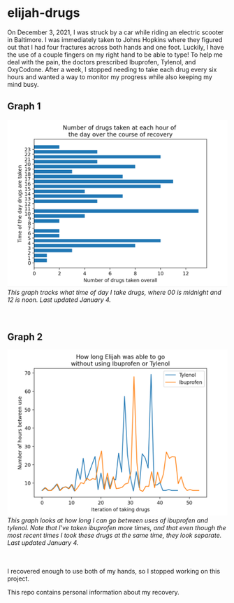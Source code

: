 # elijah-drugs

On December 3, 2021, I was struck by a car while riding an electric scooter in Baltimore. I was immediately taken to Johns Hopkins where they figured out that I had four fractures across both hands and one foot. Luckily, I have the use of a couple fingers on my right hand to be able to type! To help me deal with the pain, the doctors prescribed Ibuprofen, Tylenol, and OxyCodone. After a week, I stopped needing to take each drug every six hours and wanted a way to monitor my progress while also keeping my mind busy.

## Graph 1
![graph-1](https://github.com/elijaheaton/elijah-drugs/blob/main/photos/graph-1.png)
_This graph tracks what time of day I take drugs, where 00 is midnight and 12 is noon. Last updated January 4._
<br />
<br />
<br />

## Graph 2
![graph-2](https://github.com/elijaheaton/elijah-drugs/blob/main/photos/graph-2.png)
_This graph looks at how long I can go between uses of ibuprofen and tylenol. Note that I've taken ibuprofen more times, and that even though the most recent times I took these drugs at the same time, they look separate. Last updated January 4._
<br />
<br />
<br />

I recovered enough to use both of my hands, so I stopped working on this project.

This repo contains personal information about my recovery.
